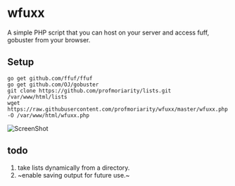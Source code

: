 # wfuxx
A simple PHP script that you can host on your server and access fuff, gobuster from your browser.

## Setup


```
go get github.com/ffuf/ffuf
go get github.com/OJ/gobuster
git clone https://github.com/profmoriarity/lists.git /var/www/html/lists
wget https://raw.githubusercontent.com/profmoriarity/wfuxx/master/wfuxx.php -O /var/www/html/wfuxx.php
```



![ScreenShot](https://raw.githubusercontent.com/profmoriarity/wfuxx/master/wfuxx.jpg)


## todo
1. take lists dynamically from a directory.
2. ~enable saving output for future use.~

